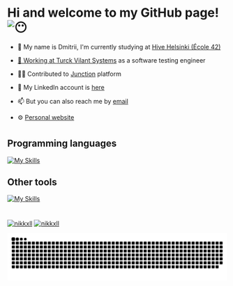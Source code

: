 <h1 align="left">Hi and welcome to my GitHub page! 
  <picture>
  <source srcset="https://fonts.gstatic.com/s/e/notoemoji/latest/1f636_200d_1f32b_fe0f/512.webp" type="image/webp">
  <img src="https://fonts.gstatic.com/s/e/notoemoji/latest/1f636_200d_1f32b_fe0f/512.gif" alt="😶" width="32" height="32">
  </picture>
</h1>

- 🐝  My name is Dmitrii, I'm currently studying at <a href="https://www.hive.fi/en/">Hive Helsinki (École 42)

- 💼  Working at <a href="https://turckvilant.com/">Turck Vilant Systems</a> as a software testing engineer
  
- 👨‍💻  Contributed to <a href="https://www.hackjunction.com/">Junction</a> platform
  
- 📱  My LinkedIn account is <a href="https://www.linkedin.com/in/dmitriinikiforov/">here</a>
  
- 📫  But you can also reach me by <a href="mailto:dmitr.nikiforov@gmail.com">email</a>
  
- ⚙️  <a href="https://dmitrii-nikiforov.vercel.app/">Personal website</a>

#

<h2 align="left">Programming languages</h2>

[![My Skills](https://skillicons.dev/icons?i=ts,js,html,css,python,cpp,c,r,bash)](https://skillicons.dev)

<h2 align="left">Other tools</h2>

[![My Skills](https://skillicons.dev/icons?i=nodejs,nextjs,react,express,tailwind,django,jest,mongodb,postgresql,sqlite,docker,nginx)](https://skillicons.dev)

#

<a href="#"><img src="https://github-readme-stats.vercel.app/api?username=nikkxll&show_icons=true&locale=en&theme=transparent&hide_border=true" alt="nikkxll" /></a>
<a href="#"><img src="https://github-readme-stats.vercel.app/api/top-langs?username=nikkxll&show_icons=true&locale=en&layout=compact&theme=transparent&hide_border=true" alt="nikkxll" /></a>

<div align="center">
  <img src="https://github.com/nikkxll/nikkxll/blob/output/github-snake-dark.svg" alt="snake gif" />
</div>
